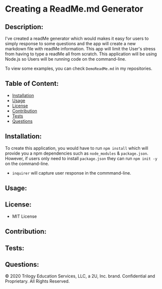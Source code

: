 # Creating a ReadMe.md Generator

## Description: 
I've created a readMe generator which would makes it easy for users to simply response to some questions and the app will create a new markdown file with readMe information. This app will limit the User's stress from having to type a readMe all from scratch. This application will be using Node.js so Users will be running code on the command-line.

To view some examples, you can check `DemoReadMe.md` in my repositories. 


## Table of Content:
- [Installation](#installation)
- [Usage](#usage)
- [License](#license)
- [Contribution](#contribution)
- [Tests](#tests)
- [Questions](#questions)

## Installation:
To create this application, you would have to run `npm install` which will provide you a npm dependencies such as `node_modules` & `package.json`. However, if users only need to install `package.json` they can run `npm init -y` on the command-line.
 - `inquirer` will capture user response in the commmand-line.

## Usage:


## License:
- MIT License

## Contribution:


## Tests:


## Questions:


© 2020 Trilogy Education Services, LLC, a 2U, Inc. brand. Confidential and Proprietary. All Rights Reserved.
